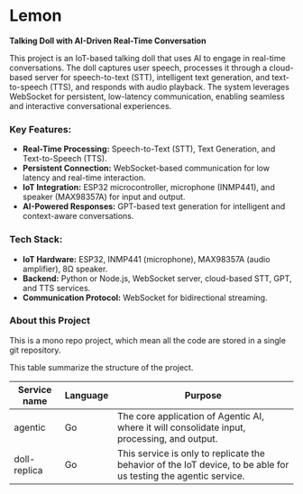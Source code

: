 # Lemon
**Talking Doll with AI-Driven Real-Time Conversation**

This project is an IoT-based talking doll that uses AI to engage in real-time conversations. The doll captures user speech, processes it through a cloud-based server for speech-to-text (STT), intelligent text generation, and text-to-speech (TTS), and responds with audio playback. The system leverages WebSocket for persistent, low-latency communication, enabling seamless and interactive conversational experiences.

### Key Features:
- **Real-Time Processing:** Speech-to-Text (STT), Text Generation, and Text-to-Speech (TTS).
- **Persistent Connection:** WebSocket-based communication for low latency and real-time interaction.
- **IoT Integration:** ESP32 microcontroller, microphone (INMP441), and speaker (MAX98357A) for input and output.
- **AI-Powered Responses:** GPT-based text generation for intelligent and context-aware conversations.

### Tech Stack:
- **IoT Hardware:** ESP32, INMP441 (microphone), MAX98357A (audio amplifier), 8Ω speaker.
- **Backend:** Python or Node.js, WebSocket server, cloud-based STT, GPT, and TTS services.
- **Communication Protocol:** WebSocket for bidirectional streaming.

### About this Project

This is a mono repo project, which mean all the code are stored in a single git repository.

This table summarize the structure of the project.


| Service name | Language | Purpose                                                                                      |
|--------------|----------|----------------------------------------------------------------------------------------------|
| agentic      | Go       | The core application of Agentic AI, where it will consolidate input, processing, and output. |
| doll-replica | Go       | This service is only to replicate the behavior of the IoT device, to be able for us testing the agentic service. |